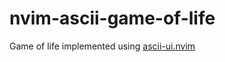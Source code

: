  # nvim-ascii-game-of-life

 Game of life implemented using [ascii-ui.nvim](https://github.com/rcasia/ascii-ui.nvim)
